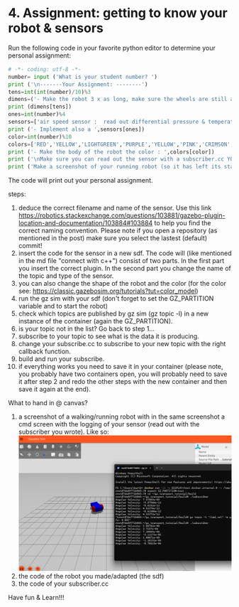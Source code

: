 # 4. Assignment: getting to know your robot & sensors


Run the following code in your favorite python editor to determine your personal assignment:

```python
# -*- coding: utf-8 -*-
number= input ('What is your student number? ')
print ('\n-------Your Assignment: --------')
tens=int(int(number)/10)%3
dimens=('- Make the robot 3 x as long, make sure the wheels are still at the front and at the back of your robot.','- Make the robot two time as high, make also the wheels bigger.','- Make the robot three times as wide, also move the wheels so they are still at the side of the robot.')
print (dimens[tens]) 
ones=int(number)%4
sensors=['air speed sensor :  read out differential pressure & temperature value (no direct air speed given)','air pressure sensor','altimeter sensor','magnetometer sensor']
print ('- Implement also a ',sensors[ones])
color=int(number)%10
colors=['RED','YELLOW','LIGHTGREEN','PURPLE','YELLOW','PINK','CRIMSON','ORANGE','KHAKI','BROWN']
print ('- Make the body of the robot the color : ',colors[color])
print ('\nMake sure you can read out the sensor with a subscriber.cc YOU have made/adapted.')
print ('Make a screenshot of your running robot (so it has left its start position) with the container showing the values of your subscriber')
```
The code will print out your personal assignment. 

steps:
1) deduce the correct filename and name of the sensor. Use this link https://robotics.stackexchange.com/questions/103881/gazebo-plugin-location-and-documentation/103884#103884 to help you find the correct naming convention. Please note if you open a repository (as mentioned in the post) make sure you select the lastest (default) commit!
2) insert the code for the sensor in a new sdf. The code will (like mentioned in the md file "connect with c++") consist of two parts. In the first part you insert the correct plugin. In the second part you change the name of the topic and type of the sensor.
3) you can also change the shape of the robot and the color (for the color see: https://classic.gazebosim.org/tutorials?tut=color_model) 
3) run the gz sim with your sdf (don't forget to set the GZ_PARTITION variable and to start the robot)
4) check which topics are published by gz sim (gz topic -l) in a new instance of the container (again the GZ_PARTITION).
5) is your topic not in the list? Go back to step 1...
6) subscribe to your topic to see what is the data it is producing.
7) change your subscribe.cc to subscribe to your new topic with the right callback function.
8) build and run your subscribe.
9) if everything works you need to save it in your container (please note, you probably have two containers open, you will probably need to save it after step 2 and redo the other steps with the new container and then save it again at the end).

What to hand in @ canvas?
1) a screenshot of a walking/running robot with in the same screenshot a cmd screen with the logging of your sensor (read out with the subscriber you wrote). Like so:
![alt text](images/image-9.png)
2) the code of the robot you made/adapted (the sdf)
3) the code of your subscriber.cc


Have fun & Learn!!!
